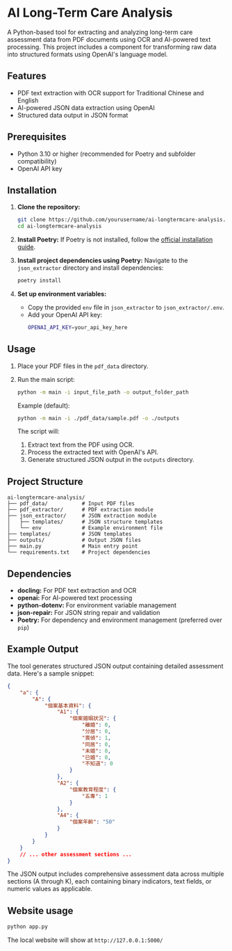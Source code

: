 # AI Long-Term Care Analysis

A Python-based tool for extracting and analyzing long-term care assessment data from PDF documents using OCR and AI-powered text processing. This project includes a component for transforming raw data into structured formats using OpenAI's language model.

## Features

- PDF text extraction with OCR support for Traditional Chinese and English
- AI-powered JSON data extraction using OpenAI
- Structured data output in JSON format

## Prerequisites

- Python 3.10 or higher (recommended for Poetry and subfolder compatibility)
- OpenAI API key

## Installation

1. **Clone the repository:**
   ```bash
   git clone https://github.com/yourusername/ai-longtermcare-analysis.git
   cd ai-longtermcare-analysis
   ```

2. **Install Poetry:**
   If Poetry is not installed, follow the [official installation guide](https://python-poetry.org/docs/#installation).

3. **Install project dependencies using Poetry:**
   Navigate to the `json_extractor` directory and install dependencies:
   ```bash
   poetry install
   ```

4. **Set up environment variables:**
   - Copy the provided `env` file in `json_extractor` to `json_extractor/.env`.
   - Add your OpenAI API key:
     ```bash
     OPENAI_API_KEY=your_api_key_here
     ```

## Usage

1. Place your PDF files in the `pdf_data` directory.

2. Run the main script:
   ```bash
   python -m main -i input_file_path -o output_folder_path
   ```

   Example (default):
   ```bash
   python -m main -i ./pdf_data/sample.pdf -o ./outputs
   ```

   The script will:
   1. Extract text from the PDF using OCR.
   2. Process the extracted text with OpenAI's API.
   3. Generate structured JSON output in the `outputs` directory.

## Project Structure

```
ai-longtermcare-analysis/
├── pdf_data/           # Input PDF files
├── pdf_extractor/      # PDF extraction module
├── json_extractor/     # JSON extraction module
│   ├── templates/      # JSON structure templates
│   └── env             # Example environment file
├── templates/          # JSON templates
├── outputs/            # Output JSON files
├── main.py             # Main entry point
└── requirements.txt    # Project dependencies
```

## Dependencies

- **docling:** For PDF text extraction and OCR
- **openai:** For AI-powered text processing
- **python-dotenv:** For environment variable management
- **json-repair:** For JSON string repair and validation
- **Poetry:** For dependency and environment management (preferred over `pip`)

## Example Output

The tool generates structured JSON output containing detailed assessment data. Here's a sample snippet:

```json
{
    "a": {
        "A": {
            "個案基本資料": {
                "A1": {
                    "個案婚姻狀況": {
                        "離婚": 0,
                        "分居": 0,
                        "喪偵": 1,
                        "同居": 0,
                        "未婚": 0,
                        "已婚": 0,
                        "不知道": 0
                    }
                },
                "A2": {
                    "個案教育程度": {
                        "五專": 1
                    }
                },
                "A4": {
                    "個案年齡": "50"
                }
            }
        }
    }
    // ... other assessment sections ...
}
```

The JSON output includes comprehensive assessment data across multiple sections (A through K), each containing binary indicators, text fields, or numeric values as applicable.


## Website usage
```bash
python app.py
```
The local website will show at ```http://127.0.0.1:5000/```

